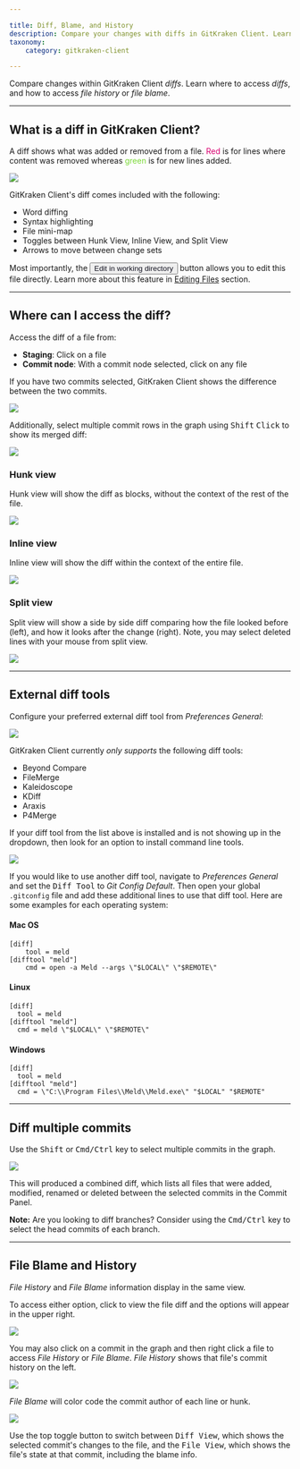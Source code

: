 ```yaml
---

title: Diff, Blame, and History 
description: Compare your changes with diffs in GitKraken Client. Learn about where to access diffs, file blame, and more.
taxonomy:
    category: gitkraken-client

---
```



Compare changes within GitKraken Client _diffs_. Learn where to access _diffs_, and how to access _file history_ or _file blame_.

***

<a id="what-is-a-diff-in-gitkraken"></a>

## What is a diff in GitKraken Client?

A diff shows what was added or removed from a file. <span style='color: #d90171;'>Red</span> is for lines where content was removed whereas <span style='color: #7bd938;'>green</span> is for new lines added.

<img src='/img/documentation/working-with-files/diff/diff-1.png' srcset='/img/documentation/working-with-files/diff/diff-1@2x.png 2x' class='img-bordered img-responsive center' />

GitKraken Client's diff comes included with the following:

- Word diffing
- Syntax highlighting
- File mini-map
- Toggles between Hunk View, Inline View, and Split View
- Arrows to move between change sets

Most importantly, the <button class="button button--primary button--ui button--nolink"><span style="color:#141422;">Edit in working directory</span></button> button allows you to edit this file directly. Learn more about this feature in [Editing Files](/working-with-files/editing-files) section.

***
## Where can I access the diff?

Access the diff of a file from:

* **Staging**: Click on a file
* **Commit node**: With a commit node selected, click on any file

If you have two commits selected, GitKraken Client shows the difference between the two commits.

<img src='/img/documentation/working-with-files/diff/two-diffs.png' srcset='/img/documentation/working-with-files/diff/two-diffs@2x.png 2x' class='img-bordered img-responsive center'>

Additionally, select multiple commit rows in the graph using <kbd>Shift</kbd> <kbd>Click</kbd> to show its merged diff:

<img src='/img/documentation/working-with-files/diff/merged-diff.png' srcset='/img/documentation/working-with-files/diff/merged-diff@2x.png 2x' class='img-bordered img-responsive center'>

### Hunk view

Hunk view will show the diff as blocks, without the context of the rest of the file.

<img src='/img/documentation/working-with-files/diff/hunk.png' srcset='/img/documentation/working-with-files/diff/hunk@2x.png 2x' class='img-bordered img-responsive center' />

### Inline view

Inline view will show the diff within the context of the entire file.

<img src='/img/documentation/working-with-files/diff/inline.png' srcset='/img/documentation/working-with-files/diff/inline@2x.png 2x' class='img-bordered img-responsive center' />

### Split view

Split view will show a side by side diff comparing how the file looked before (left), and how it looks after the change (right). Note, you may select deleted lines with your mouse from split view. 

<img src='/img/documentation/working-with-files/diff/split.png' srcset='/img/documentation/working-with-files/diff/split@2x.png 2x' class='img-bordered img-responsive center' />

***

## External diff tools
Configure your preferred external diff tool from <em class='context-menu'>Preferences <i class='fa fa-caret-right'></i> General</em>:

<img src="/img/documentation/working-with-files/diff/externaldiff.png" srcset="/img/documentation/working-with-files/diff/externaldiff@2x.png" class="img-bordered img-responsive center">

GitKraken Client currently _only supports_ the following diff tools:

- Beyond Compare
- FileMerge
- Kaleidoscope
- KDiff
- Araxis
- P4Merge

If your diff tool from the list above is installed and is not showing up in the dropdown, then look for an option to install command line tools.

<img src='/img/documentation/working-with-files/diff/beyond-compare.png' srcset='/img/documentation/working-with-files/diff/beyond-compare@2x.png 2x' class='img-bordered img-responsive center' />

If you would like to use another diff tool, navigate to <em class="context-menu">Preferences <i class="fa fa-caret-right"></i> General</em> and set the <kbd>Diff Tool</kbd> to _Git Config Default_. Then open your global `.gitconfig` file and add these additional lines to use that diff tool. Here are some examples for each operating system:

#### Mac OS
```
[diff]
    tool = meld
[difftool "meld"]
    cmd = open -a Meld --args \"$LOCAL\" \"$REMOTE\"
```

#### Linux
```
[diff]
  tool = meld
[difftool "meld"]
  cmd = meld \"$LOCAL\" \"$REMOTE\"
```

#### Windows
```
[diff]
  tool = meld
[difftool "meld"]
  cmd = \"C:\\Program Files\\Meld\\Meld.exe\" "$LOCAL" "$REMOTE"
```

***
## Diff multiple commits

Use the <kbd>Shift</kbd> or <kbd>Cmd/Ctrl</kbd> key to select multiple commits in the graph.

<img src="/img/documentation/working-with-files/diff/select-commits.gif" srcset="/img/documentation/working-with-files/diff/select-commits.gif" class="img-bordered img-responsive center">

This will produced a combined diff, which lists all files that were added, modified, renamed or deleted between the selected commits in the Commit Panel.

<div class='callout callout--basic'>
    <p><strong>Note:</strong> Are you looking to diff branches? Consider using the <kbd>Cmd/Ctrl</kbd> key to select the head commits of each branch.</p>
</div>

***
## File Blame and History

_File History_ and _File Blame_ information display in the same view.

To access either option, click to view the file diff and the options will appear in the upper right.

<img src='/img/documentation/working-with-files/diff/access-blame.png' srcset='/img/documentation/working-with-files/diff/access-blame@2x.png 2x' class='img-bordered img-responsive center'>

You may also click on a commit in the graph and then right click a file to access _File History_ or _File Blame_. _File History_ shows that file's commit history on the left.

<img src='/img/documentation/working-with-files/diff/file-history.png' srcset='/img/documentation/working-with-files/diff/file-history@2x.png 2x' class='img-bordered img-responsive center'>

_File Blame_ will color code the commit author of each line or hunk.

<img src='/img/documentation/working-with-files/diff/blame.png' srcset='/img/documentation/working-with-files/diff/blame@2x.png 2x' class='img-bordered img-responsive center'>

Use the top toggle button to switch between <kbd>Diff View</kbd>, which shows the selected commit's changes to the file, and the <kbd>File View</kbd>, which shows the file's state at that commit, including the blame info.
